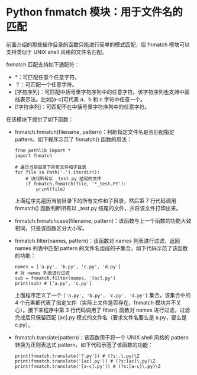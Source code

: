 # Python fnmatch 模块：用于文件名的匹配

前面介绍的那些操作目录的函数只能进行简单的模式匹配，但 fnmatch 模块可以支持类似于 UNIX shell 风格的文件名匹配。

fnmatch 匹配支持如下通配符：

*   *：可匹配任意个任意字符。
*   ？：可匹配一个任意字符。
*   [字符序列]：可匹配中括号里字符序列中的任意字符。该字符序列也支持中画线表示法。比如[a-c]可代表 a、b 和 c 字符中任意一个。
*   [!字符序列]：可匹配不在中括号里字符序列中的任意字符。

在该模块下提供了如下函数：

*   fnmatch.fnmatch(filename, pattern)：判断指定文件名是否匹配指定 pattern。如下程序示范了 fnmatch() 函数的用法：

    ```
    from pathlib import *
    import fnmatch

    # 遍历当前目录下所有文件和子目录
    for file in Path('.').iterdir():
        # 访问所有以 _test.py 结尾的文件
        if fnmatch.fnmatch(file, '*_test.PY'):
            print(file)
    ```

    上面程序先遍历当前目录下的所有文件和子目录，然后第 7 行代码调用 fnmatch() 函数判断所有以 _test.py 结尾的文件，并将该文件打印出来。
*   fnmatch.fnmatchcase(filename, pattern)：该函数与上一个函数的功能大致相同，只是该函数区分大小写。
*   fnmatch.filter(names, pattern)：该函数对 names 列表进行过滤，返回 names 列表中匹配 pattern 的文件名组成的子集合。如下代码示范了该函数的功能：

    ```
    names = ['a.py', 'b.py', 'c.py', 'd.py']
    # 对 names 列表进行过滤
    sub = fnmatch.filter(names, '[ac].py')
    print(sub) # ['a.py', 'c.py']
    ```

    上面程序定义了一个 `['a.py', 'b.py', 'c.py', 'd.py']` 集合，该集合中的 4 个元素都代表了指定文件（实际上文件是否存在，fnmatch 模块并不关心）。接下来程序中第 3 行代码调用了 filter() 函数对 names 进行过滤，过滤完成后只保留匹配 [ac].py 模式的文件名（要求文件名要么是 a.py，要么是 c.py）。
*   fnmatch.translate(pattern)：该函数用于将一个 UNIX shell 风格的 pattern 转换为正则表达式 pattern。如下代码示范了该函数的功能：

    ```
    print(fnmatch.translate('?.py')) # (?s:.\.py)\Z
    print(fnmatch.translate('[ac].py')) # (?s:[ac]\.py)\Z
    print(fnmatch.translate('[a-c].py')) # (?s:[a-c]\.py)\Z
    ```